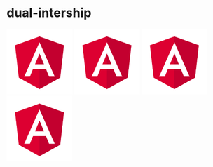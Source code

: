 # dual-intership

<img src= "https://github.com/MarcosMoralesAragon/dual-intership/blob/main/Angular.png" width="150" />
<img src= "https://github.com/MarcosMoralesAragon/dual-intership/blob/main/Angular.png" width="150" />
<img src= "https://github.com/MarcosMoralesAragon/dual-intership/blob/main/Angular.png" width="150" />
<img src= "https://github.com/MarcosMoralesAragon/dual-intership/blob/main/Angular.png" width="150" />
